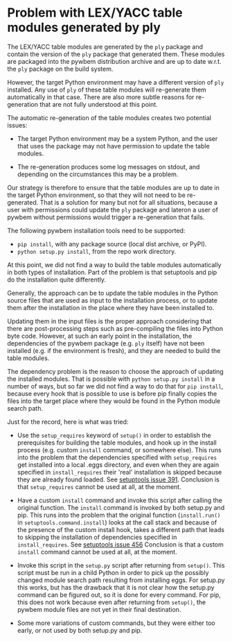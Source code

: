 Problem with LEX/YACC table modules generated by ply
====================================================

The LEX/YACC table modules are generated by the `ply` package and contain
the version of the `ply` package that generated them. These modules are
packaged into the pywbem distribution archive and are up to date w.r.t.
the `ply` package on the build system.

However, the target Python environment may have a different version of `ply`
installed. Any use of `ply` of these table modules will re-generate them
automatically in that case. There are also more subtle reasons for
re-generation that are not fully understood at this point.

The automatic re-generation of the table modules creates two potential issues:

* The target Python environment may be a system Python, and the user that
  uses the package may not have permission to update the table modules.

* The re-generation produces some log messages on stdout, and depending
  on the circumstances this may be a problem.

Our strategy is therefore to ensure that the table modules are up to date
in the target Python environment, so that they will not need to be
re-generated. That is a solution for many but not for all situations, because
a user with permissions could update the `ply` package and lateron a user
of pywbem without permissions would trigger a re-generation that fails.

The following pywbem installation tools need to be supported:

* `pip install`, with any package source (local dist archive, or PyPI).
* `python setup.py install`, from the repo work directory.

At this point, we did not find a way to build the table modules
automatically in both types of installation. Part of the problem is that
setuptools and pip do the installation quite differently.

Generally, the approach can be to update the table modules in the Python
source files that are used as input to the installation process, or to update
them after the installation in the place where they have been installed to.

Updating them in the input files is the proper approach considering that
there are post-processing steps such as pre-compiling the files into Python
byte code. However, at such an early point in the installation, the
dependencies of the pywbem package (e.g. `ply` itself) have not been
installed (e.g. if the environment is fresh), and they are needed to build
the table modules.

The dependency problem is the reason to choose the approach of updating
the installed modules. That is possible with `python setup.py install` in
a number of ways, but so far we did not find a way to do that for
`pip install`, because every hook that is possible to use is before
pip finally copies the files into the target place where they would
be found in the Python module search path.

Just for the record, here is what was tried:

* Use the `setup_requires` keyword of `setup()` in order to establish
  the prerequisites for building the table modules, and hook up in the
  install process (e.g. custom `install` command, or somewhere else).
  This runs into the problem that the dependencies specified with
  `setup_requires` get installed into a local .eggs directory, and even
  when they are again specified in `install_requires` their 'real'
  installation is skipped because they are already found loaded.
  See
  [setuptools issue 391](https://bitbucket.org/pypa/setuptools/issues/391/).
  Conclusion is that `setup_requires` cannot be used at all, at the moment.

* Have a custom `install` command and invoke this script after calling
  the original function. The `install` command is invoked by both setup.py
  and pip. This runs into the problem that the original function
  (`install.run()` in `setuptools.command.install`) looks at the call stack
  and because of the presence of the custom install hook, takes a different
  path that leads to skipping the installation of dependencies specified in
  `install_requires`. See
  [setuptools issue 456](https://bitbucket.org/pypa/setuptools/issues/456/)
  Conclusion is that a custom `install` command cannot be used at all, at
  the moment.

* Invoke this script in the `setup.py` script after returning from `setup()`.
  This script must be run in a child Python in order to pick up the possibly
  changed module search path resulting from installing eggs.
  For setup.py this works, but has the drawback that it is not clear how
  the setup.py command can be figured out, so it is done for every command.
  For pip, this does not work because even after returning from `setup()`,
  the pywbem module files are not yet in their final destination.

* Some more variations of custom commands, but they were either too early,
  or not used by both setup.py and pip.
